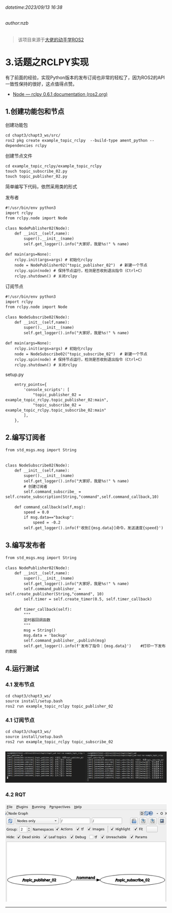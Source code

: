 ###### datetime:2023/09/13 16:38

###### author:nzb

> 该项目来源于[大佬的动手学ROS2](https://fishros.com/d2lros2)

# 3.话题之RCLPY实现

有了前面的经验，实现Python版本的发布订阅也非常的轻松了，因为ROS2的API一致性保持的很好，这点值得点赞。

- [Node — rclpy 0.6.1 documentation (ros2.org)](https://docs.ros2.org/latest/api/rclpy/api/node.html)

## 1.创建功能包和节点

创建功能包

```
cd chapt3/chapt3_ws/src/
ros2 pkg create example_topic_rclpy  --build-type ament_python --dependencies rclpy
```

创建节点文件

```
cd example_topic_rclpy/example_topic_rclpy
touch topic_subscribe_02.py
touch topic_publisher_02.py
```

简单编写下代码，依然采用类的形式

发布者

```
#!/usr/bin/env python3
import rclpy
from rclpy.node import Node

class NodePublisher02(Node):
    def __init__(self,name):
        super().__init__(name)
        self.get_logger().info("大家好，我是%s!" % name)

def main(args=None):
    rclpy.init(args=args) # 初始化rclpy
    node = NodePublisher02("topic_publisher_02")  # 新建一个节点
    rclpy.spin(node) # 保持节点运行，检测是否收到退出指令（Ctrl+C）
    rclpy.shutdown() # 关闭rclpy
```

订阅节点

```
#!/usr/bin/env python3
import rclpy
from rclpy.node import Node

class NodeSubscribe02(Node):
    def __init__(self,name):
        super().__init__(name)
        self.get_logger().info("大家好，我是%s!" % name)

def main(args=None):
    rclpy.init(args=args) # 初始化rclpy
    node = NodeSubscribe02("topic_subscribe_02")  # 新建一个节点
    rclpy.spin(node) # 保持节点运行，检测是否收到退出指令（Ctrl+C）
    rclpy.shutdown() # 关闭rclpy
```

setup.py

```
    entry_points={
        'console_scripts': [
            "topic_publisher_02 = example_topic_rclpy.topic_publisher_02:main",
            "topic_subscribe_02 = example_topic_rclpy.topic_subscribe_02:main"
        ],
    },
```

## 2.编写订阅者

```
from std_msgs.msg import String


class NodeSubscribe02(Node):
    def __init__(self,name):
        super().__init__(name)
        self.get_logger().info("大家好，我是%s!" % name)
        # 创建订阅者
        self.command_subscribe_ = self.create_subscription(String,"command",self.command_callback,10)

    def command_callback(self,msg):
        speed = 0.0
        if msg.data=="backup":
            speed = -0.2
        self.get_logger().info(f'收到[{msg.data}]命令，发送速度{speed}')
```

## 3.编写发布者

```
from std_msgs.msg import String

class NodePublisher02(Node):
    def __init__(self,name):
        super().__init__(name)
        self.get_logger().info("大家好，我是%s!" % name)
        self.command_publisher_ = self.create_publisher(String,"command", 10) 
        self.timer = self.create_timer(0.5, self.timer_callback)
    
    def timer_callback(self):
        """
        定时器回调函数
        """
        msg = String()
        msg.data = 'backup'
        self.command_publisher_.publish(msg) 
        self.get_logger().info(f'发布了指令：{msg.data}')    #打印一下发布的数据
```

## 4.运行测试

### 4.1 发布节点

```
cd chapt3/chapt3_ws/
source install/setup.bash
ros2 run example_topic_rclpy topic_publisher_02
```

### 4.1 订阅节点

```
cd chapt3/chapt3_ws/
source install/setup.bash
ros2 run example_topic_rclpy topic_subscribe_02
```

### ![image-20220605174740555](imgs/image-20220605174740555.png)

### 4.2 RQT

![image-20220605175201183](imgs/image-20220605175201183.png)



--------------

